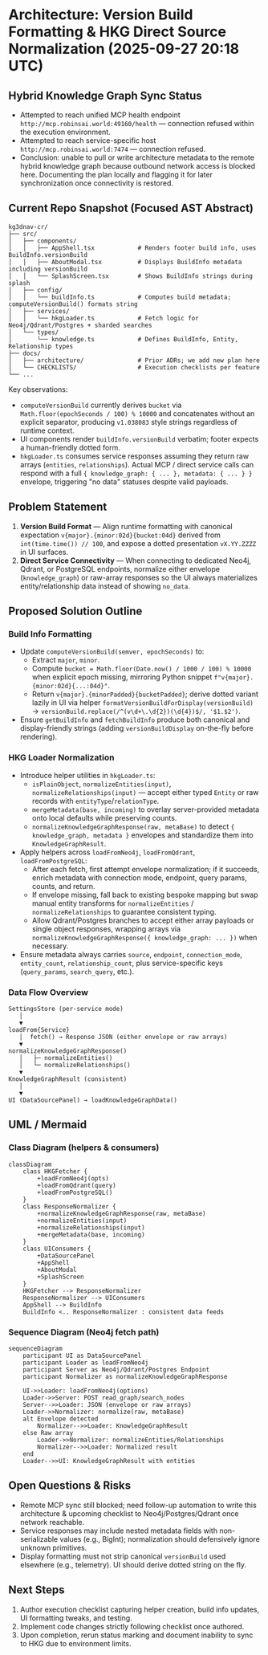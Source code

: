 # Architecture: Version Build Formatting & HKG Direct Source Normalization (2025-09-27 20:18 UTC)

## Hybrid Knowledge Graph Sync Status
- Attempted to reach unified MCP health endpoint `http://mcp.robinsai.world:49160/health` — connection refused within the execution environment.
- Attempted to reach service-specific host `http://mcp.robinsai.world:7474` — connection refused.
- Conclusion: unable to pull or write architecture metadata to the remote hybrid knowledge graph because outbound network access is blocked here. Documenting the plan locally and flagging it for later synchronization once connectivity is restored.

## Current Repo Snapshot (Focused AST Abstract)
```
kg3dnav-cr/
├── src/
│   ├── components/
│   │   ├── AppShell.tsx            # Renders footer build info, uses BuildInfo.versionBuild
│   │   ├── AboutModal.tsx          # Displays BuildInfo metadata including versionBuild
│   │   └── SplashScreen.tsx        # Shows BuildInfo strings during splash
│   ├── config/
│   │   └── buildInfo.ts            # Computes build metadata; computeVersionBuild() formats string
│   ├── services/
│   │   └── hkgLoader.ts            # Fetch logic for Neo4j/Qdrant/Postgres + sharded searches
│   └── types/
│       └── knowledge.ts            # Defines BuildInfo, Entity, Relationship types
├── docs/
│   ├── architecture/               # Prior ADRs; we add new plan here
│   └── CHECKLISTS/                 # Execution checklists per feature
└── ...
```

Key observations:
- `computeVersionBuild` currently derives `bucket` via `Math.floor(epochSeconds / 100) % 10000` and concatenates without an explicit separator, producing `v1.038083` style strings regardless of runtime context.
- UI components render `buildInfo.versionBuild` verbatim; footer expects a human-friendly dotted form.
- `hkgLoader.ts` consumes service responses assuming they return raw arrays (`entities`, `relationships`). Actual MCP / direct service calls can respond with a full `{ knowledge_graph: { ... }, metadata: { ... } }` envelope, triggering "no data" statuses despite valid payloads.

## Problem Statement
1. **Version Build Format** — Align runtime formatting with canonical expectation `v{major}.{minor:02d}{bucket:04d}` derived from `int(time.time()) // 100`, and expose a dotted presentation `vX.YY.ZZZZ` in UI surfaces.
2. **Direct Service Connectivity** — When connecting to dedicated Neo4j, Qdrant, or PostgreSQL endpoints, normalize either envelope (`knowledge_graph`) or raw-array responses so the UI always materializes entity/relationship data instead of showing `no_data`.

## Proposed Solution Outline
### Build Info Formatting
- Update `computeVersionBuild(semver, epochSeconds)` to:
  - Extract `major`, `minor`.
  - Compute `bucket = Math.floor(Date.now() / 1000 / 100) % 10000` when explicit epoch missing, mirroring Python snippet `f"v{major}.{minor:02d}{...:04d}"`.
  - Return `v{major}.{minorPadded}{bucketPadded}`; derive dotted variant lazily in UI via helper `formatVersionBuildForDisplay(versionBuild)` → `versionBuild.replace(/^(v\d+\.\d{2})(\d{4})$/, '$1.$2')`.
- Ensure `getBuildInfo` and `fetchBuildInfo` produce both canonical and display-friendly strings (adding `versionBuildDisplay` on-the-fly before rendering).

### HKG Loader Normalization
- Introduce helper utilities in `hkgLoader.ts`:
  - `isPlainObject`, `normalizeEntities(input)`, `normalizeRelationships(input)` — accept either typed `Entity` or raw records with `entityType`/`relationType`.
  - `mergeMetadata(base, incoming)` to overlay server-provided metadata onto local defaults while preserving counts.
  - `normalizeKnowledgeGraphResponse(raw, metaBase)` to detect `{ knowledge_graph, metadata }` envelopes and standardize them into `KnowledgeGraphResult`.
- Apply helpers across `loadFromNeo4j`, `loadFromQdrant`, `loadFromPostgreSQL`:
  - After each fetch, first attempt envelope normalization; if it succeeds, enrich metadata with connection mode, endpoint, query params, counts, and return.
  - If envelope missing, fall back to existing bespoke mapping but swap manual entity transforms for `normalizeEntities` / `normalizeRelationships` to guarantee consistent typing.
  - Allow Qdrant/Postgres branches to accept either array payloads or single object responses, wrapping arrays via `normalizeKnowledgeGraphResponse({ knowledge_graph: ... })` when necessary.
- Ensure metadata always carries `source`, `endpoint`, `connection_mode`, `entity_count`, `relationship_count`, plus service-specific keys (`query_params`, `search_query`, etc.).

### Data Flow Overview
```
SettingsStore (per-service mode)
   │
   ▼
loadFrom{Service}
   │  fetch() → Response JSON (either envelope or raw arrays)
   ▼
normalizeKnowledgeGraphResponse()
   │   ├─ normalizeEntities()
   │   └─ normalizeRelationships()
   ▼
KnowledgeGraphResult (consistent)
   │
   ▼
UI (DataSourcePanel) → loadKnowledgeGraphData()
```

## UML / Mermaid
### Class Diagram (helpers & consumers)
```mermaid
classDiagram
    class HKGFetcher {
        +loadFromNeo4j(opts)
        +loadFromQdrant(query)
        +loadFromPostgreSQL()
    }
    class ResponseNormalizer {
        +normalizeKnowledgeGraphResponse(raw, metaBase)
        +normalizeEntities(input)
        +normalizeRelationships(input)
        +mergeMetadata(base, incoming)
    }
    class UIConsumers {
        +DataSourcePanel
        +AppShell
        +AboutModal
        +SplashScreen
    }
    HKGFetcher --> ResponseNormalizer
    ResponseNormalizer --> UIConsumers
    AppShell --> BuildInfo
    BuildInfo <.. ResponseNormalizer : consistent data feeds
```

### Sequence Diagram (Neo4j fetch path)
```mermaid
sequenceDiagram
    participant UI as DataSourcePanel
    participant Loader as loadFromNeo4j
    participant Server as Neo4j/Qdrant/Postgres Endpoint
    participant Normalizer as normalizeKnowledgeGraphResponse

    UI->>Loader: loadFromNeo4j(options)
    Loader->>Server: POST read_graph/search_nodes
    Server-->>Loader: JSON (envelope or raw arrays)
    Loader->>Normalizer: normalize(raw, metaBase)
    alt Envelope detected
        Normalizer-->>Loader: KnowledgeGraphResult
    else Raw array
        Loader->>Normalizer: normalizeEntities/Relationships
        Normalizer-->>Loader: Normalized result
    end
    Loader-->>UI: KnowledgeGraphResult with entities
```

## Open Questions & Risks
- Remote MCP sync still blocked; need follow-up automation to write this architecture & upcoming checklist to Neo4j/Postgres/Qdrant once network reachable.
- Service responses may include nested metadata fields with non-serializable values (e.g., BigInt); normalization should defensively ignore unknown primitives.
- Display formatting must not strip canonical `versionBuild` used elsewhere (e.g., telemetry). UI should derive dotted string on the fly.

## Next Steps
1. Author execution checklist capturing helper creation, build info updates, UI formatting tweaks, and testing.
2. Implement code changes strictly following checklist once authored.
3. Upon completion, rerun status marking and document inability to sync to HKG due to environment limits.
